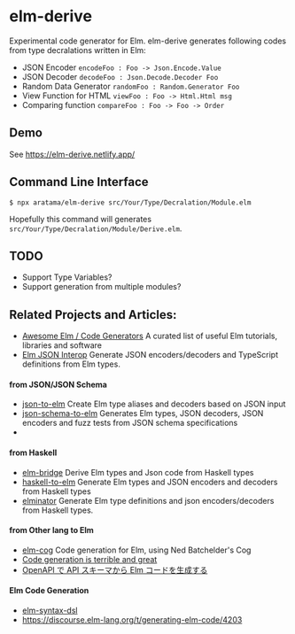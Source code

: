 # elm-derive

Experimental code generator for Elm.
elm-derive generates following codes from type decralations written in Elm:

- JSON Encoder `encodeFoo : Foo -> Json.Encode.Value`
- JSON Decoder `decodeFoo : Json.Decode.Decoder Foo`
- Random Data Generator  `randomFoo : Random.Generator Foo`
- View Function for HTML `viewFoo : Foo -> Html.Html msg`
- Comparing function `compareFoo : Foo -> Foo -> Order`

## Demo

See https://elm-derive.netlify.app/

## Command Line Interface

```shell
$ npx aratama/elm-derive src/Your/Type/Decralation/Module.elm
```

Hopefully this command will generates `src/Your/Type/Decralation/Module/Derive.elm`.

## TODO

- Support Type Variables?
- Support generation from multiple modules?

## Related Projects and Articles:

* [Awesome Elm / Code Generators](https://github.com/sporto/awesome-elm#code-generators) A curated list of useful Elm tutorials, libraries and software
* [Elm JSON Interop](https://github.com/pravdomil/elm-json-interop) Generate JSON encoders/decoders and TypeScript definitions from Elm types. 

#### from JSON/JSON Schema

* [json-to-elm](https://github.com/eeue56/json-to-elm) Create Elm type aliases and decoders based on JSON input
* [json-schema-to-elm](https://github.com/dragonwasrobot/json-schema-to-elm) Generates Elm types, JSON decoders, JSON encoders and fuzz tests from JSON schema specifications
* 
#### from Haskell

* [elm-bridge](https://github.com/agrafix/elm-bridge) Derive Elm types and Json code from Haskell types
* [haskell-to-elm](https://github.com/folq/haskell-to-elm) Generate Elm types and JSON encoders and decoders from Haskell types
* [elminator](https://github.com/sras/elminator) Generate Elm type definitions and json encoders/decoders from Haskell types.
 
#### from Other lang to Elm

* [elm-cog](https://github.com/boxed/elm-cog) Code generation for Elm, using Ned Batchelder's Cog
* [Code generation is terrible and great](https://medium.com/@boxed/code-generation-is-terrible-and-great-b07ce54d382a)
* [OpenAPI で API スキーマから Elm コードを生成する](https://qiita.com/takmatsukawa/items/259e82c1d33fcd2d8f79)

#### Elm Code Generation  

* [elm-syntax-dsl](https://github.com/the-sett/elm-syntax-dsl)
* https://discourse.elm-lang.org/t/generating-elm-code/4203